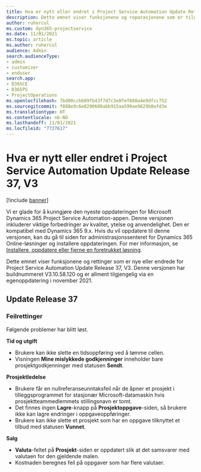 ```yaml
---
title: Hva er nytt eller endret i Project Service Automation Update Release 37, V3
description: Dette emnet viser funksjonene og reparasjonene som er tilgjengelige i Microsoft Dynamics 365 Project Service Automation-oppdateringsutgivelsen 37, V3.
author: ruhercul
ms.custom: dyn365-projectservice
ms.date: 11/01/2021
ms.topic: article
ms.author: ruhercul
audience: Admin
search.audienceType:
- admin
- customizer
- enduser
search.app:
- D365CE
- D365PS
- ProjectOperations
ms.openlocfilehash: 7bd00ccbb09fb43f7d7c3e0fef888a4e9dfcc752
ms.sourcegitcommit: f888e9c6e0290608abb915aa599ae9629b0efd3e
ms.translationtype: HT
ms.contentlocale: nb-NO
ms.lasthandoff: 11/01/2021
ms.locfileid: "7727617"
---
```

# <a name="whats-new-or-changed-in-project-service-automation-update-release-37-v3"></a>Hva er nytt eller endret i Project Service Automation Update Release 37, V3

[!include [banner](../includes/psa-now-project-operations.md)]

Vi er glade for å kunngjøre den nyeste oppdateringen for Microsoft Dynamics 365 Project Service Automation-appen. Denne versjonen inkluderer viktige forbedringer av kvalitet, ytelse og anvendelighet. Den er kompatibel med Dynamics 365 9.x. Hvis du vil oppdatere til denne versjonen, kan du gå til siden for administrasjonssenteret for Dynamics 365 Online-løsninger og installere oppdateringen. For mer informasjon, se [Installere, oppdatere eller fjerne en foretrukket løsning](/power-platform/admin/install-remove-preferred-solution).

Dette emnet viser funksjonene og rettinger som er nye eller endrede for Project Service Automation Update Release 37, V3. Denne versjonen har buildnummeret V3.10.58.120 og er allment tilgjengelig via en egenoppdatering i november 2021.

## <a name="update-release-37"></a>Update Release 37

### <a name="bug-fixes"></a>Feilrettinger

Følgende problemer har blitt løst.

**Tid og utgift**
- Brukere kan ikke slette en tidsoppføring ved å tømme cellen.
- Visningen **Mine mislykkede godkjenninger** inneholder bare prosjektgodkjenninger med statusen **Sendt**.

**Prosjektledelse**
- Brukere får en nullreferanseunntaksfeil når de åpner et prosjekt i tilleggsprogrammet for stasjonær Microsoft-datamaskin hvis prosjektteammedlemmets stillingsnavn er tomt.
- Det finnes ingen **Lagre**-knapp på **Prosjektoppgave**-siden, så brukere ikke kan lagre endringer i oppgaveoppføringer.
- Brukere kan ikke slette et prosjekt som har en oppgave tilknyttet et tilbud med statusen **Vunnet**.

**Salg**
- **Valuta**-feltet på **Prosjekt**-siden er oppdatert slik at det samsvarer med valutaen for den gjeldende malen.
- Kostnaden beregnes feil på oppgaver som har flere valutaer.
